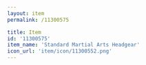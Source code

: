 ```yaml
---
layout: item
permalink: /11300575

title: Item
id: '11300575'
item_name: 'Standard Martial Arts Headgear'
icon_url: 'item/icon/11300552.png'
---
```

